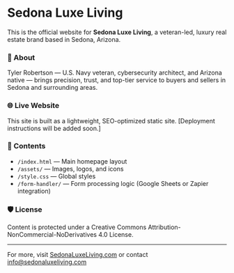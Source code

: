 # Sedona Luxe Living

This is the official website for **Sedona Luxe Living**, a veteran-led, luxury real estate brand based in Sedona, Arizona.

### 🚀 About
Tyler Robertson — U.S. Navy veteran, cybersecurity architect, and Arizona native — brings precision, trust, and top-tier service to buyers and sellers in Sedona and surrounding areas.

### 🌐 Live Website
This site is built as a lightweight, SEO-optimized static site. [Deployment instructions will be added soon.]

### 📂 Contents
- `/index.html` — Main homepage layout
- `/assets/` — Images, logos, and icons
- `/style.css` — Global styles
- `/form-handler/` — Form processing logic (Google Sheets or Zapier integration)

### 🛡 License
Content is protected under a Creative Commons Attribution-NonCommercial-NoDerivatives 4.0 License.

---

For more, visit [SedonaLuxeLiving.com](https://sedonaluxeliving.com) or contact [info@sedonaluxeliving.com](mailto:info@sedonaluxeliving.com)
